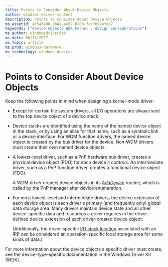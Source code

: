 ```yaml
---
title: Points to Consider About Device Objects
author: windows-driver-content
description: Points to Consider About Device Objects
ms.assetid: 4c54340b-3b4c-4c67-b28d-fac769e4feb7
keywords: ["device objects WDK kernel , design considerations"]
ms.author: windowsdriverdev
ms.date: 06/16/2017
ms.topic: article
ms.prod: windows-hardware
ms.technology: windows-devices
---
```


# Points to Consider About Device Objects





Keep the following points in mind when designing a kernel-mode driver:

-   Except for certain file system drivers, all I/O operations are always sent to the top device object of a device stack.

-   Device stacks are identified using the name of the named device object in the stack, or by using an alias for that name, such as a symbolic link or a device interface. For WDM function drivers, the named device object is created by the bus driver for the device. Non-WDM drivers must create their own named device objects.

-   A lowest-level driver, such as a PnP hardware bus driver, creates a physical device object (PDO) for each device it controls. An intermediate driver, such as a PnP function driver, creates a functional device object (FDO).

    A WDM driver creates device objects in its [*AddDevice*](https://msdn.microsoft.com/library/windows/hardware/ff540521) routine, which is called by the PnP manager after device enumeration.

-   For most lowest-level and intermediate drivers, the device extension of each device object is each driver's primary (and frequently only) global data storage area. Many drivers maintain device state and all other device-specific data and resources a driver requires in the driver-defined device extension of each driver-created device object.

    (Additionally, the driver-specific [I/O stack location](i-o-stack-locations.md) associated with an IRP can be considered an operation-specific local storage area for some kinds of data.)

For more information about the device objects a specific driver must create, see the device-type-specific documentation in the Windows Driver Kit (WDK).

 

 




